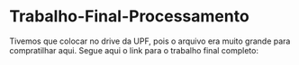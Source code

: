 # Trabalho-Final-Processamento


Tivemos que colocar no drive da UPF, pois o arquivo era muito grande para compratilhar aqui. 
Segue aqui o link para o trabalho final completo: 
